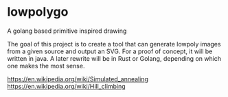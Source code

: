 # lowpolygo
A golang based primitive inspired drawing

The goal of this project is to create a tool that can generate lowpoly images from a given source and output an SVG. For a proof of concept, it will be written in java. A later rewrite will be in Rust or Golang, depending on which one makes the most sense. 

https://en.wikipedia.org/wiki/Simulated_annealing
https://en.wikipedia.org/wiki/Hill_climbing

